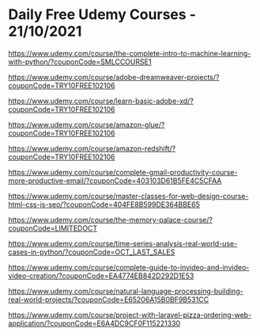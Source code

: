 # Daily Free Udemy Courses - 21/10/2021

https://www.udemy.com/course/the-complete-intro-to-machine-learning-with-python/?couponCode=SMLCCOURSE1
https://www.udemy.com/course/adobe-dreamweaver-projects/?couponCode=TRY10FREE102106
https://www.udemy.com/course/learn-basic-adobe-xd/?couponCode=TRY10FREE102106
https://www.udemy.com/course/amazon-glue/?couponCode=TRY10FREE102106
https://www.udemy.com/course/amazon-redshift/?couponCode=TRY10FREE102106
https://www.udemy.com/course/complete-gmail-productivity-course-more-productive-email/?couponCode=403103D61B5FE4C5CFAA
https://www.udemy.com/course/master-classes-for-web-design-course-html-css-js-seo/?couponCode=404FE8B599DE364BBE65
https://www.udemy.com/course/the-memory-palace-course/?couponCode=LIMITEDOCT
https://www.udemy.com/course/time-series-analysis-real-world-use-cases-in-python/?couponCode=OCT_LAST_SALES
https://www.udemy.com/course/complete-guide-to-invideo-and-invideo-video-creation/?couponCode=EA4774EB842D292D1E53
https://www.udemy.com/course/natural-language-processing-building-real-world-projects/?couponCode=E65206A15B0BF9B531CC
https://www.udemy.com/course/project-with-laravel-pizza-ordering-web-application/?couponCode=E6A4DC9CF0F115221330
